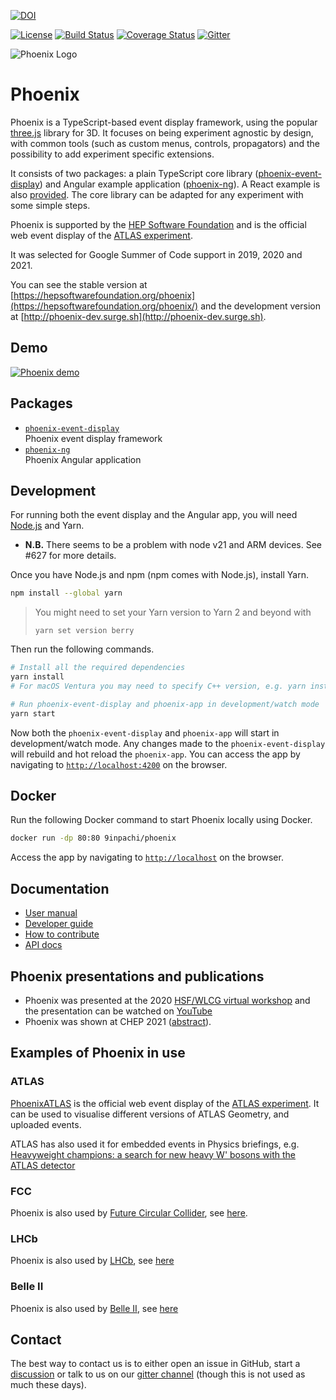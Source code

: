 [![DOI](https://zenodo.org/badge/135442382.svg)](https://zenodo.org/badge/latestdoi/135442382)

[![License][license-img]][license-url]
[![Build Status][build-img]][build-link]
[![Coverage Status](https://coveralls.io/repos/github/HSF/phoenix/badge.svg?branch=master)](https://coveralls.io/github/HSF/phoenix?branch=master)
[![Gitter](https://badges.gitter.im/phoenix-developers/community.svg)](https://gitter.im/phoenix-developers/community?utm_source=badge&utm_medium=badge&utm_campaign=pr-badge)

[build-img]: https://github.com/HSF/phoenix/actions/workflows/main.yml/badge.svg?branch=master
[build-link]: https://github.com/HSF/phoenix/actions/workflows/main.yml?query=branch%3Amaster
[license-img]: https://img.shields.io/github/license/hsf/phoenix.svg
[license-url]: https://github.com/hsf/phoenix/blob/main/LICENSE

![Phoenix Logo](https://raw.github.com/HSF/phoenix/master/packages/phoenix-ng/projects/phoenix-app/src/assets/images/logo-text.svg)

# Phoenix

Phoenix is a TypeScript-based event display framework, using the popular [three.js](https://threejs.org) library for 3D. It focuses on being experiment agnostic by design, with common tools (such as custom menus, controls, propagators) and the possibility to add experiment specific extensions.

It consists of two packages: a plain TypeScript core library ([phoenix-event-display](./packages/phoenix-event-display/README.md)) and Angular example application ([phoenix-ng](./packages/phoenix-ng/README.md)). A React example is also [provided](https://github.com/9inpachi/phoenix-react). The core library can be adapted for any experiment with some simple steps.

Phoenix is supported by the [HEP Software Foundation](https://hepsoftwarefoundation.org) and is the official web event display of the [ATLAS experiment](https://atlas.cern).

It was selected for Google Summer of Code support in 2019, 2020 and 2021.

You can see the stable version at [https://hepsoftwarefoundation.org/phoenix](https://hepsoftwarefoundation.org/phoenix/) and the development version at [http://phoenix-dev.surge.sh](http://phoenix-dev.surge.sh).

## Demo

[![Phoenix demo](https://raw.github.com/HSF/phoenix/master/packages/phoenix-ng/projects/phoenix-app/src/assets/images/video-cover.png)](https://www.youtube.com/watch?v=ETtkZ-mnzgQ)

## Packages

* [`phoenix-event-display`](./packages/phoenix-event-display/)  
  Phoenix event display framework
* [`phoenix-ng`](./packages/phoenix-ng/)  
  Phoenix Angular application

## Development

For running both the event display and the Angular app, you will need [Node.js](https://nodejs.org/en/download/) and Yarn.

* **N.B.** There seems to be a problem with node v21 and ARM devices. See #627 for more details.

Once you have Node.js and npm (npm comes with Node.js), install Yarn.

```sh
npm install --global yarn
```

> You might need to set your Yarn version to Yarn 2 and beyond with
> ```
> yarn set version berry
> ```

Then run the following commands.

```sh
# Install all the required dependencies
yarn install
# For macOS Ventura you may need to specify C++ version, e.g. yarn install -std=c++17

# Run phoenix-event-display and phoenix-app in development/watch mode
yarn start
```

Now both the `phoenix-event-display` and `phoenix-app` will start in development/watch mode. Any changes made to the `phoenix-event-display` will rebuild and hot reload the `phoenix-app`. You can access the app by navigating to [`http://localhost:4200`](http://localhost:4200) on the browser.

## Docker

Run the following Docker command to start Phoenix locally using Docker.

```sh
docker run -dp 80:80 9inpachi/phoenix
```

Access the app by navigating to [`http://localhost`](http://localhost) on the browser.

## Documentation

* [User manual](./guides/users.md)
* [Developer guide](./guides/developers#readme)
* [How to contribute](./CONTRIBUTING.md)
* [API docs](https://hepsoftwarefoundation.org/phoenix/api-docs/)

## Phoenix presentations and publications

* Phoenix was presented at the 2020 [HSF/WLCG virtual workshop](https://indico.cern.ch/event/941278/contributions/4084836/) and the presentation can be watched on [YouTube](https://www.youtube.com/watch?v=aFvlf9TpyEc&t=347s)
* Phoenix was shown at CHEP 2021 ([abstract](https://www.epj-conferences.org/articles/epjconf/pdf/2021/05/epjconf_chep2021_01007.pdf)).

## Examples of Phoenix in use

### ATLAS
[PhoenixATLAS](https://github.com/ATLAS-experiment/PhoenixATLAS) is the official web event display of the [ATLAS experiment](https://atlas.cern). It can be used to visualise different versions of ATLAS Geometry, and uploaded events.

ATLAS has also used it for embedded events in Physics briefings, e.g. [Heavyweight champions: a search for new heavy W' bosons with the ATLAS detector](https://www.google.com/url?sa=t&rct=j&q=&esrc=s&source=web&cd=&cad=rja&uact=8&ved=2ahUKEwi5vtnp8Yr8AhWw9LsIHeSPBRoQFnoECCAQAQ&url=https%3A%2F%2Fatlas.cern%2Fupdates%2Fbriefing%2Fsearch-heavy-W-bosons&usg=AOvVaw3RpPlPkM5i4gdk2S27cX-C)

### FCC
Phoenix is also used by [Future Circular Collider](https://fcc.web.cern.ch), see [here](https://fccsw.web.cern.ch/fccsw/phoenix/).

### LHCb
Phoenix is also used by [LHCb](http://lhcb.web.cern.ch), see [here](https://lhcb-eventdisplay.web.cern.ch/)

### Belle II
Phoenix is also used by [Belle II](https://www.belle2.org), see [here](https://display.belle2.org/)


## Contact
The best way to contact us is to either open an issue in GitHub, start a [discussion](https://github.com/HSF/phoenix/discussions) or talk to us on our [gitter channel](https://gitter.im/phoenix-developers/community) (though this is not used as much these days).
